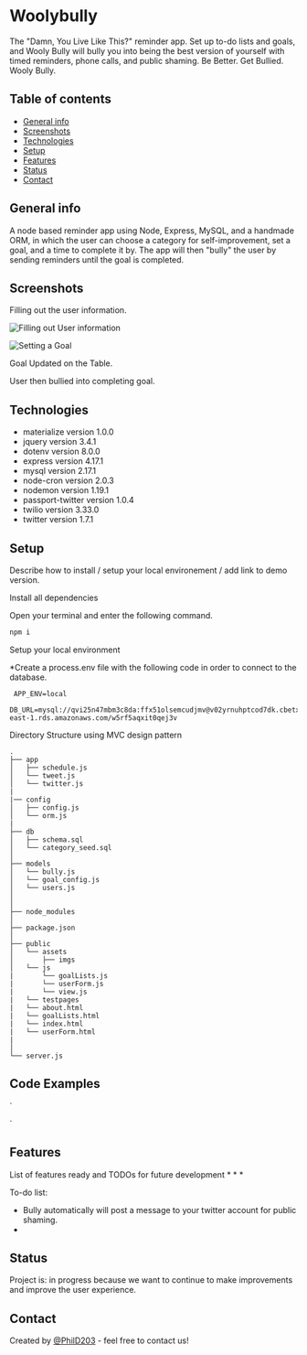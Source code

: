 # Woolybully

The "Damn, You Live Like This?" reminder app. Set up to-do lists and goals, and Wooly Bully will bully you into being the best version of yourself with timed reminders, phone calls, and public shaming. Be Better. Get Bullied. Wooly Bully.

## Table of contents
* [General info](#general-info)
* [Screenshots](#screenshots)
* [Technologies](#technologies)
* [Setup](#setup)
* [Features](#features)
* [Status](#status)
* [Contact](#contact)

## General info
A node based reminder app using Node, Express, MySQL, and a handmade ORM,  in which the user can choose a category for self-improvement, set a goal, and a time to complete it by.  The app will then "bully" the user by sending reminders until the goal is completed.


## Screenshots

Filling out the user information.

![Filling out User information]()


![Setting a Goal](https://media.giphy.com/media/SXlJrlwjvpAUloKm06/giphy.gif)


Goal Updated on the Table.


User then bullied into completing goal.


## Technologies

*   materialize version 1.0.0
*   jquery version 3.4.1
*   dotenv version 8.0.0
*   express version 4.17.1
*   mysql version 2.17.1 
*   node-cron version 2.0.3
*   nodemon version 1.19.1
*   passport-twitter version 1.0.4
*   twilio version 3.33.0
*   twitter version 1.7.1

## Setup
Describe how to install / setup your local environement / add link to demo version.

Install all dependencies

Open your terminal and enter the following command.

```bash
npm i
```
Setup your local environment

 *Create a process.env file with the following code in order to connect to the database.

```
 APP_ENV=local

DB_URL=mysql://qvi25n47mbm3c8da:ffx51olsemcudjmv@v02yrnuhptcod7dk.cbetxkdyhwsb.us-east-1.rds.amazonaws.com/w5rf5aqxit0qej3v

```

Directory Structure using MVC design pattern

```
.
├── app
│   ├── schedule.js
│   └── tweet.js
│   └── twitter.js
|   
|── config
│   ├── config.js
│   └── orm.js
|
├── db
│   ├── schema.sql
│   └── category_seed.sql
│ 
├── models
│   └── bully.js
│   └── goal_config.js
│   └── users.js
│
│ 
├── node_modules
│ 
├── package.json
│
├── public
│   └── assets
│       ├── imgs
│   └── js
|       └── goalLists.js
|       └── userForm.js
|       └── view.js
|   └── testpages
|   └── about.html
|   └── goalLists.html
|   └── index.html
|   └── userForm.html
|
│
└── server.js

```
  

## Code Examples


`




`


## Features
List of features ready and TODOs for future development
* 
* 
* 

To-do list:
* Bully automatically will post a message to your twitter account for public shaming.
* 

## Status
Project is: in progress because we want to continue to make improvements and improve the user experience. 


## Contact
Created by [@PhilD203]() - feel free to contact us!